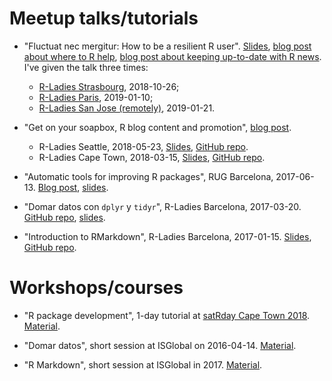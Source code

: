 # Meetup talks/tutorials

* "Fluctuat nec mergitur:
How to be a resilient R user". [Slides](https://maelle.github.io/fluctuat_nec_mergitur/#1), [blog post about where to R help](https://masalmon.eu/2018/07/22/wheretogethelp/), [blog post about keeping up-to-date with R news](https://masalmon.eu/2019/01/25/uptodate/). I've given the talk three times:
    * [R-Ladies Strasbourg](https://www.meetup.com/es/rladies-strasbourg/events/255348307/), 2018-10-26;
    * [R-Ladies Paris](https://www.meetup.com/es/rladies-paris/events/257585346/), 2019-01-10;
    * [R-Ladies San Jose (remotely)](https://www.meetup.com/rladies-san-jose/events/dbnnkpydcfbcb/), 2019-01-21.

* "Get on your soapbox, R blog content and promotion", [blog post](https://masalmon.eu/2018/07/16/soapbox/).
    * R-Ladies Seattle, 2018-05-23, [Slides](https://maelle.github.io/rladiesseattle/slides#1), [GitHub repo](https://github.com/maelle/rladiesseattle).
    * R-Ladies Cape Town, 2018-03-15, [Slides](https://maelle.github.io/rladiesct/slides#1), [GitHub repo](https://github.com/maelle/rladiesct).

* "Automatic tools for improving R packages", RUG Barcelona, 2017-06-13. [Blog post](/2017/06/17/automatictools/), [slides](http://rpubs.com/masalmon/282469).

* "Domar datos con `dplyr` y `tidyr`", R-Ladies Barcelona, 2017-03-20. [GitHub repo](https://github.com/rladies/bcn_20170320_introtodplyrtidyr), [slides](https://rladies.github.io/bcn_20170320_introtodplyrtidyr/template.html).

* "Introduction to RMarkdown", R-Ladies Barcelona, 2017-01-15. [Slides](https://rladies.github.io/barcelona_20170116_rmarkdown/rmd_tutorial#/), [GitHub repo](https://github.com/rladies/barcelona_20170116_rmarkdown).

# Workshops/courses

* "R package development", 1-day tutorial at [satRday Cape Town 2018](https://capetown2018.satrdays.org/). [Material](https://github.com/maelle/satrday_package_workshop).

* "Domar datos", short session at ISGlobal on 2016-04-14. [Material](https://github.com/maelle/domar_datos).

* "R Markdown", short session at ISGlobal in 2017. [Material](https://github.com/maelle/rmd_course_isglobal).
